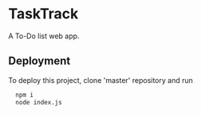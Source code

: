 # TaskTrack
A To-Do list web app.

## Deployment

To deploy this project, clone 'master' repository and run

```bash
  npm i
  node index.js
```
